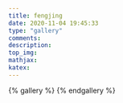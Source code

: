 ```yaml
---
title: fengjing
date: 2020-11-04 19:45:33
type: "gallery"
comments:
description:
top_img:
mathjax:
katex:
---
```

{% gallery %}
{% endgallery %}